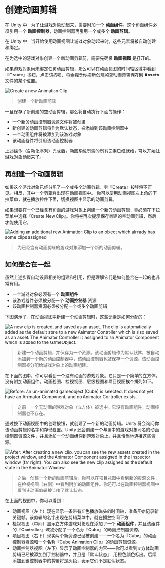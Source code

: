 <!-- Unity Manual > Animation > Animation Clips > Animation Window Guide > Creating a New Animation Clip -->

<!-- # Creating a New Animation Clip -->
# 创建动画剪辑

<!-- To animate Game Objects in Unity, the object or objects need an **Animator Component** attached. This Animator Component must reference an **Animator Controller**, which in turn contains references to one or more **Animation Clips**. -->
在 Unity 中，为了让游戏对象动起来，需要附加一个 **动画组件**。这个动画组件必须引用一个 **动画控制器**，动画控制器再引用一个或多个 **动画剪辑**。

<!-- When using the Animation View to begin animating a GameObject in Unity, all these items will be automatically created, attached and set-up for you. -->
在 Unity 中，当开始使用动画视图让游戏对象动起来时，这些元素将被自动创建和绑定。

<!-- To create a new **Animation Clip** for the selected GameObject, and make sure the **Animation Window** is visible. -->
在为选中的游戏对象创建一个新动画剪辑前，需要先确保 **动画视图** 是打开的。

<!-- If the GameObject does not yet have any Animation Clips assigned, you will see the “Create” button in the centre of the Animation Window timeline area. Click the Create button. You will then be prompted to save your new empty Animation Clip somewhere in your **Assets** folder. -->
如果游戏对象尚未绑定任何动画剪辑，那么可以在动画视图的时间轴区域中看到『Create』按钮。点击该按钮，将会提示你把新创建的空动画剪辑保存到 **Assets** 文件的某个位置。

![Create a new Animation Clip](https://docs.unity3d.com/uploads/Main/AnimationEditorNewClip.png)
<!-- > Create a new Animation Clip -->
> 创建一个新动画剪辑

<!-- Once you have saved this new empty Animation Clip, a number of things happen automatically: -->
一旦保存了新创建的空动画剪辑，那么将自动执行下面的操作：

<!-- 
* A new Animator Controller asset will be will be created
* The new clip being created will be added into the Animator Controller as the default state
* An Animator Component will be added to the GameObject being animated
* The Animator Component will have the new Animator Controller assigned to it
 -->
* 一个新的动画控制器资源文件将被创建
* 新创建的动画剪辑将作为默认状态，被添加到该动画控制器中
* 一个动画组件将被添加到该游戏对象
* 该动画组件将引用该动画控制器

<!-- The result of this automatic sequence is that all the required elements of the animation system are set up for you, and you can now begin animating the objects. -->
上述操作（自动化序列）完成后，动画系统所需的所有元素已经就绪，可以开始让游戏对象动起来了。

<!-- ## Adding another Animation Clip -->
## 再创建一个动画剪辑

<!-- If the Game Object already has one or more Animation Clips assigned, the “Create” button will not be visible. Instead, one of the clips will be visible in the animation window. You can switch between which Animation Clip is visible in the window by using the menu in the top-left of the Animation window, just under the playback controls. -->
如果这个游戏对象已经分配了一个或多个动画剪辑，则『Create』按钮将不可见。相反，其中一个剪辑将出现在动画视图中。 你可以使用动画视图左上角的下拉菜单，就在播放控件下面，切换视图中显示的动画剪辑。

<!-- If you want to create a new Animation Clip on an object that already has animations, you must select “Create New Clip” from this menu. Again, you will be prompted to save your new empty Animation Clip before being able to work with it. -->
如果想要在一个已经含有动画的游戏对象上创建一个新的动画剪辑，则必须在下拉菜单中选择『Create New Clip』。你将被再次提示保存新建的空动画剪辑，然后才能使用它。

![Adding an additional new Animation Clip to an object which already has some clips assigned](https://docs.unity3d.com/uploads/Main/AnimationEditorNewClipMenu.png)
<!-- > Adding an additional new Animation Clip to an object which already has some clips assigned -->
> 为已经含有动画剪辑的游戏对象添加一个新的动画剪辑。

<!-- ## How it fits together -->
## 如何整合在一起

<!-- While the above steps automatically set up the relevant components and references, it can useful to understand which pieces must be connected together. -->
虽然上述步骤自动设置相关的组建和引用，但是理解它们是如何整合在一起的也非常有用。

<!-- 
* A GameObject must have an **Animator** component
* The Animator component must have an **Animator Controller** asset assigned
* The Animator Controller asset must have one or more Animation Clips assigned
 -->
* 一个游戏对象必须有一个 **动画组件**
* 该游戏组件必须被分配一个 **动画控制器** 资源
* 该动画控制器资源必须被分配一个或多个动画剪辑

<!-- The diagram below shows how these pieces are assigned, starting from the new animation clip created in the Animation Window: -->
下图演示了，在动画视图中新建一个动画剪辑时，这些元素是如何分配的：

![A new clip is created, and saved as an asset. The clip is automatically added as the default state to a new Animator Controller which is also saved as an asset. The Animator Controller is assigned to an Animator Component which is added to the GameObject.](https://docs.unity3d.com/uploads/Main/AnimationNewClipAutoSetup.png)
<!-- > A new clip is created, and saved as an asset. The clip is automatically added as the default state to a new Animator Controller which is also saved as an asset. The Animator Controller is assigned to an Animator Component which is added to the GameObject. -->
> 新建一个动画剪辑，并保存为一个资源。该动画剪辑作为默认状体，被自动添加到一个新的动画控制器中，该动画控制器也被保存一个资源。该动画控制器被分配给游戏对象上的动画组建。

<!-- In the image below, you can see a GameObject selected (“Cube”) that is not yet animated. We have just a simple cube, with no Animator component. The Animation, Hierarchy, Project and Inspector windows are arranged side-by-side for clarity. -->
在下面的图中，你可以看到一个没有动画的游戏对象。它只是一个简单的立方体，没有附加动画组件。动画视图、检视视图、层级视图和项目视图挨个排列如下。

![Before: An un-animated gameobject (Cube) is selected. It does not yet have an Animator Component, and no Animator Controller exists.](https://docs.unity3d.com/uploads/Main/AnimationEditorNewAnimationBefore.png)
<!-- > Before: An un-animated gameobject (“Cube”) is selected. It does not yet have an Animator Component, and no Animator Controller exists. -->
> 之前：一个无动画的游戏对象（立方体）被选中。它没有动画组件，动画控制器也不存在。

<!-- By pressing the create button in the Animation view, a new animation clip is created. Unity will ask to pick the name & location to save this new Animation Clip. Unity also creates an Animator Controller asset with the same name as the selected GameObject, adds an Animator component to the GameObject, and connects the assets up appropriately. -->
通过按下动画视图中的创建按钮，就创建了一个新的动画剪辑。Unity 将会询问你该动画剪辑的名字和存储位置。Unity 还会创建一个与选中的游戏对象同名的动画控制器资源文件，并且添加一个动画组件到游戏对象上，并且恰当地连接这些资源。

![After: After creating a new clip, you can see the new assets created in the project window, and the Animator Component assigned in the Inspector window (far right). You can also see the new clip assigned as the default state in the Animator Window](https://docs.unity3d.com/uploads/Main/AnimationEditorNewAnimationAdded.png)
<!-- > After: After creating a new clip, you can see the new assets created in the project window, and the Animator Component assigned in the Inspector window (far right). You can also see the new clip assigned as the default state in the Animator Window -->
> 之后：创建一个新的动画剪辑后，你可以在项目视图中看到新的资源文件，在检视视图（右侧）中看到附加的动画组件。你还可以在动画控制器视图中看到该动画剪辑被当作了默认状态。

<!-- In the new view above, you can see: -->
在上面的视图中，你可以看到：

<!-- 
* The Animation Window (top left) now shows a timeline with a red playback head line, ready to record new keyframes. The clip’s name is visible in the clip menu, just below the playback controls.
* The Inspector (center) shows that the Cube GameObject now has an **Animator Component** added, and the “Controller” field of the component shows that an Animator Controller asset called “Cube” is assigned
* The Project Window (bottom right) shows that two new assets have been created - An Animator Controller asset called “Cube” and an Animation Clip asset called “Cube Animation Clip”
* The Animator Window (bottom left) shows the contents of the Animator Controller - you can see that the Cube Animation Clip has been added to the controller, and that it is the “default state” as indicated by the orange color. Subsequent clips added to the controller would have a grey color, indicating they are not the default state.
 -->
* 动画视图（左上）现在显示一条带有红色播放磁头的时间轴，准备开始记录新关键帧。该剪辑的名字出现在剪辑菜单中，就在播放空间下方
* 检视视图（中间）显示立方体游戏对象现在添加了一个 **动画组件**，并且该组件的『Controller』域被分配了一个名为『Cube』的动画控制器资源。
* 项目视图（右下）现实两个新资源已经被创建——一个名为『Cube』的动画控制器资源和一个名称『Cube Animation Clip』的动画剪辑资源。
* 动画控制器视图（左下）显示了动画控制器的内容——你可以看到立方体动画剪辑已经被添加到了控制器中，并且是『默认状态』，用橙色颜色标出。后续添加到该控制器中的剪辑将是灰色，表示它们不是默认状态。
